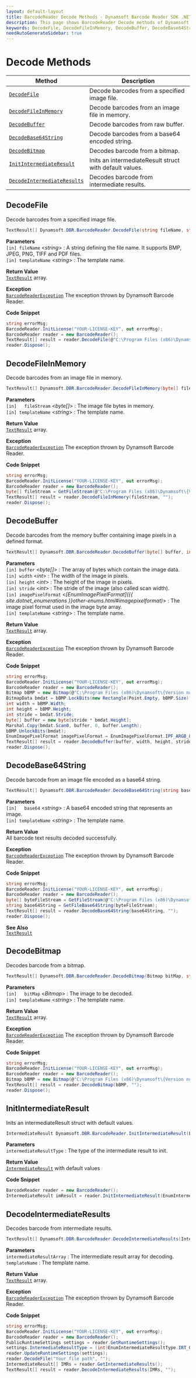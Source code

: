 ```yaml
---
layout: default-layout
title: BarcodeReader Decode Methods - Dynamsoft Barcode Reader SDK .NET Edition API Reference
description: This page shows BarcodeReader Decode methods of Dynamsoft Barcode Reader SDK .NET Edition.
keywords: DecodeFile, DecodeFileInMemory, DecodeBuffer, DecodeBase64String, DecodeBitmap, decode methods, BarcodeReader, api reference, .Net
needAutoGenerateSidebar: true
---
```



# Decode Methods

  | Method               | Description |
  |----------------------|-------------|
  | [`DecodeFile`](#decodefile) | Decode barcodes from a specified image file. |
  | [`DecodeFileInMemory`](#decodefileinmemory) | Decode barcodes from an image file in memory. |
  | [`DecodeBuffer`](#decodebuffer) | Decode barcodes from raw buffer. |
  | [`DecodeBase64String`](#decodebase64string) | Decode barcodes from a base64 encoded string. |
  | [`DecodeBitmap`](#decodebitmap) | Decodes barcode from a bitmap. |
  | [`InitIntermediateResult`](#initintermediateresult) | Inits an intermediateResult struct with default values. |
  | [`DecodeIntermediateResults`](#decodeintermediateresults) | Decodes barcode from intermediate results. |





## DecodeFile

Decode barcodes from a specified image file.

```csharp
TextResult[] Dynamsoft.DBR.BarcodeReader.DecodeFile(string fileName, string templateName) 	
```

**Parameters**  
`[in] fileName` <*string*> : A string defining the file name. It supports BMP, JPEG, PNG, TIFF and PDF files.  
`[in] templateName` <*string*> : The template name.

**Return Value**  
[`TextResult`](../class/TextResult.md) array.

**Exception**  
[`BarcodeReaderException`](../class/BarcodeReaderException.md) The exception thrown by Dynamsoft Barcode Reader.  


**Code Snippet**  
```csharp
string errorMsg;
BarcodeReader.InitLicense("YOUR-LICENSE-KEY", out errorMsg);
BarcodeReader reader = new BarcodeReader();
TextResult[] result = reader.DecodeFile(@"C:\Program Files (x86)\Dynamsoft\{Version number}\Images\AllSupportedBarcodeTypes.tif", "");
reader.Dispose();
```





## DecodeFileInMemory

Decode barcodes from an image file in memory.   

```csharp
TextResult[] Dynamsoft.DBR.BarcodeReader.DecodeFileInMemory(byte[] fileStream, string templateName)  
```   
   
**Parameters**  
`[in]	fileStream` <*byte[]*> : The image file bytes in memory.  
`[in] templateName` <*string*> : The template name. 

**Return Value**  
[`TextResult`](../class/TextResult.md) array.

**Exception**  
[`BarcodeReaderException`](../class/BarcodeReaderException.md) The exception thrown by Dynamsoft Barcode Reader.  

**Code Snippet**  
```csharp
string errorMsg;
BarcodeReader.InitLicense("YOUR-LICENSE-KEY", out errorMsg);
BarcodeReader reader = new BarcodeReader();
byte[] fileStream = GetFileStream(@"C:\Program Files (x86)\Dynamsoft\{Version number}\Images\AllSupportedBarcodeTypes.tif");
TextResult[] result = reader.DecodeFileInMemory(fileStream, "");
reader.Dispose();
```






## DecodeBuffer

Decode barcodes from the memory buffer containing image pixels in a defined format.

```csharp
TextResult[] Dynamsoft.DBR.BarcodeReader.DecodeBuffer(byte[] buffer, int width, int height, int stride, EnumImagePixelFormat imagePixelFormat, string templateName)
```

**Parameters**  
`[in] buffer` <*byte[]*> : The array of bytes which contain the image data.  
`[in] width` <*int*> : The width of the image in pixels.  
`[in] height` <*int*> : The height of the image in pixels.  
`[in] stride` <*int*> : The stride of the image (also called scan width).  
`[in] imagePixelFormat` <*[EnumImagePixelFormat]({{ site.dotnet_enumerations }}other-enums.html#imagepixelformat)*> : The image pixel format used in the image byte array.  
`[in] templateName` <*string*> : The template name.

**Return Value**  
[`TextResult`](../class/TextResult.md) array.

**Exception**  
[`BarcodeReaderException`](../class/BarcodeReaderException.md) The exception thrown by Dynamsoft Barcode Reader.  

**Code Snippet**  

```csharp
string errorMsg;
BarcodeReader.InitLicense("YOUR-LICENSE-KEY", out errorMsg);
BarcodeReader reader = new BarcodeReader();
Bitmap bBMP = new Bitmap(@"C:\Program Files (x86)\Dynamsoft\{Version number}\Images\AllSupportedBarcodeTypes.tif");
BitmapData bmdat = bBMP.LockBits(new Rectangle(Point.Empty, bBMP.Size), ImageLockMode.ReadOnly, PixelFormat.Format32bppArgb);
int width = bBMP.Width;
int height = bBMP.Height;
int stride = bmdat.Stride;
byte[] buffer = new byte[stride * bmdat.Height];
Marshal.Copy(bmdat.Scan0, buffer, 0, buffer.Length);
bBMP.UnlockBits(bmdat);
EnumImagePixelFormat imagePixelFormat = EnumImagePixelFormat.IPF_ARGB_8888;
TextResult[] result = reader.DecodeBuffer(buffer, width, height, stride, imagePixelFormat, "");
reader.Dispose();
```






## DecodeBase64String

Decode barcode from an image file encoded as a base64 string.

```csharp
TextResult[] Dynamsoft.DBR.BarcodeReader.DecodeBase64String(string base64, string templateName)	
```   

**Parameters**  
`[in]	base64` <*string*> : A base64 encoded string that represents an image.   
`[in] templateName` <*string*> : The template name.

**Return Value**  
All barcode text results decoded successfully. 

**Exception**  
[`BarcodeReaderException`](../class/BarcodeReaderException.md) The exception thrown by Dynamsoft Barcode Reader. 

**Code Snippet**  
```csharp
string errorMsg;
BarcodeReader.InitLicense("YOUR-LICENSE-KEY", out errorMsg);
BarcodeReader reader = new BarcodeReader();
byte[] byteFileStream = GetFileStream(@"C:\Program Files (x86)\Dynamsoft\{Version number}\Images\AllSupportedBarcodeTypes.tif");
string base64String = GetFileBase64String(byteFileStream);
TextResult[] result = reader.DecodeBase64String(base64String, "");
reader.Dispose();
```

**See Also**   
[`TextResult`](../class/TextResult.md)




## DecodeBitmap

Decodes barcode from a bitmap.

```csharp
TextResult[] Dynamsoft.DBR.BarcodeReader.DecodeBitmap(Bitmap bitMap, string templateName)
```   
   
**Parameters**  
`[in]	bitMap` <*Bitmap*> : The image to be decoded.  
`[in] templateName` <*string*> : The template name.

**Return Value**  
[`TextResult`](../class/TextResult.md) array.

**Exception**  
[`BarcodeReaderException`](../class/BarcodeReaderException.md) The exception thrown by Dynamsoft Barcode Reader. 

**Code Snippet**  
```csharp
string errorMsg;
BarcodeReader.InitLicense("YOUR-LICENSE-KEY", out errorMsg);
BarcodeReader reader = new BarcodeReader();
Bitmap bBMP = new Bitmap(@"C:\Program Files (x86)\Dynamsoft\{Version number}\Images\AllSupportedBarcodeTypes.tif");
TextResult[] result = reader.DecodeBitmap(bBMP, "");
reader.Dispose();
```







## InitIntermediateResult

Inits an intermediateResult struct with default values.

```csharp
IntermediateResult Dynamsoft.DBR.BarcodeReader.InitIntermediateResult(EnumIntermediateResultType intermediateResultType) 	
```

**Parameters**  
`intermediateResultType` : The type of the intermediate result to init.   

**Return Value**  
[`IntermediateResult`](../class/IntermediateResult.md) with default values


**Code Snippet**  
```csharp
BarcodeReader reader = new BarcodeReader();
IntermediateResult imResult = reader.InitIntermediateResult(EnumIntermediateResultType.IRT_ORIGINAL_IMAGE);
```






## DecodeIntermediateResults

Decodes barcode from intermediate results.

```csharp
TextResult[] Dynamsoft.DBR.BarcodeReader.DecodeIntermediateResults(IntermediateResult[] intermediateResultArray, string templateName) 	
```

**Parameters**  
`intermediateResultArray` : The intermediate result array for decoding.   
`templateName` : The template name.

**Return Value**  
[`TextResult`](../class/TextResult.md) array.

**Exception**  
[`BarcodeReaderException`](../class/BarcodeReaderException.md) The exception thrown by Dynamsoft Barcode Reader.  


**Code Snippet**  
```csharp
string errorMsg;
BarcodeReader.InitLicense("YOUR-LICENSE-KEY", out errorMsg);
BarcodeReader reader = new BarcodeReader();
PublicRuntimeSettings settings = reader.GetRuntimeSettings();
settings.IntermediateResultType = (int)EnumIntermediateResultType.IRT_ORIGINAL_IMAGE;
reader.UpdateRuntimeSettings(settings);
reader.DecodeFile("Your file path", "");
IntermediateResult[] IMRs = reader.GetIntermediateResults();
TextResult[] result = reader.DecodeIntermediateResults(IMRs, "");
```





